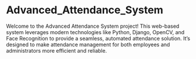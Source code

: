 # Advanced_Attendance_System
Welcome to the Advanced Attendance System project! This web-based system leverages modern technologies like Python, Django, OpenCV, and Face Recognition to provide a seamless, automated attendance solution. It’s designed to make attendance management for both employees and administrators more efficient and reliable.
